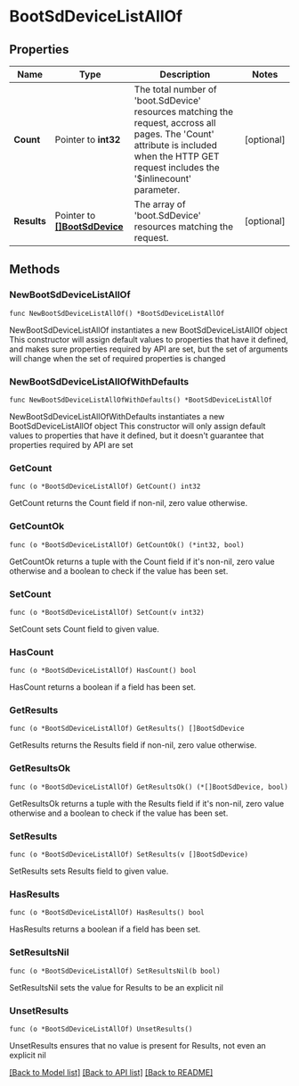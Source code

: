 # BootSdDeviceListAllOf

## Properties

Name | Type | Description | Notes
------------ | ------------- | ------------- | -------------
**Count** | Pointer to **int32** | The total number of &#39;boot.SdDevice&#39; resources matching the request, accross all pages. The &#39;Count&#39; attribute is included when the HTTP GET request includes the &#39;$inlinecount&#39; parameter. | [optional] 
**Results** | Pointer to [**[]BootSdDevice**](BootSdDevice.md) | The array of &#39;boot.SdDevice&#39; resources matching the request. | [optional] 

## Methods

### NewBootSdDeviceListAllOf

`func NewBootSdDeviceListAllOf() *BootSdDeviceListAllOf`

NewBootSdDeviceListAllOf instantiates a new BootSdDeviceListAllOf object
This constructor will assign default values to properties that have it defined,
and makes sure properties required by API are set, but the set of arguments
will change when the set of required properties is changed

### NewBootSdDeviceListAllOfWithDefaults

`func NewBootSdDeviceListAllOfWithDefaults() *BootSdDeviceListAllOf`

NewBootSdDeviceListAllOfWithDefaults instantiates a new BootSdDeviceListAllOf object
This constructor will only assign default values to properties that have it defined,
but it doesn't guarantee that properties required by API are set

### GetCount

`func (o *BootSdDeviceListAllOf) GetCount() int32`

GetCount returns the Count field if non-nil, zero value otherwise.

### GetCountOk

`func (o *BootSdDeviceListAllOf) GetCountOk() (*int32, bool)`

GetCountOk returns a tuple with the Count field if it's non-nil, zero value otherwise
and a boolean to check if the value has been set.

### SetCount

`func (o *BootSdDeviceListAllOf) SetCount(v int32)`

SetCount sets Count field to given value.

### HasCount

`func (o *BootSdDeviceListAllOf) HasCount() bool`

HasCount returns a boolean if a field has been set.

### GetResults

`func (o *BootSdDeviceListAllOf) GetResults() []BootSdDevice`

GetResults returns the Results field if non-nil, zero value otherwise.

### GetResultsOk

`func (o *BootSdDeviceListAllOf) GetResultsOk() (*[]BootSdDevice, bool)`

GetResultsOk returns a tuple with the Results field if it's non-nil, zero value otherwise
and a boolean to check if the value has been set.

### SetResults

`func (o *BootSdDeviceListAllOf) SetResults(v []BootSdDevice)`

SetResults sets Results field to given value.

### HasResults

`func (o *BootSdDeviceListAllOf) HasResults() bool`

HasResults returns a boolean if a field has been set.

### SetResultsNil

`func (o *BootSdDeviceListAllOf) SetResultsNil(b bool)`

 SetResultsNil sets the value for Results to be an explicit nil

### UnsetResults
`func (o *BootSdDeviceListAllOf) UnsetResults()`

UnsetResults ensures that no value is present for Results, not even an explicit nil

[[Back to Model list]](../README.md#documentation-for-models) [[Back to API list]](../README.md#documentation-for-api-endpoints) [[Back to README]](../README.md)


